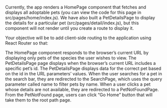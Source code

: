 Currently, the app renders a HomePage component that fetches and displays all adoptable pets (you can view the code for this page in src/pages/home/index.js). We have also built a PetDetailsPage to display the details for a particular pet (src/pages/detail/index.js), but this component will not render until you create a route to display it.

Your objective will be to add client-side routing to the application using React Router so that:

The HomePage component responds to the browser’s current URL by displaying only pets of the species the user wishes to view.
The PetDetailsPage page displays when the browser’s current URL includes a specific pet’s id.
The PetDetailsPage displays data for the correct pet based on the id in the URL parameters’ values.
When the user searches for a pet in the search bar, they are redirected to the SearchPage, which uses the query parameter called name to filter pets by name.
When a user clicks a pet whose details are not available, they are redirected to a PetNotFoundPage.
From the PetNotFound page, users can click “Go Home” button that will take them to the root path page.